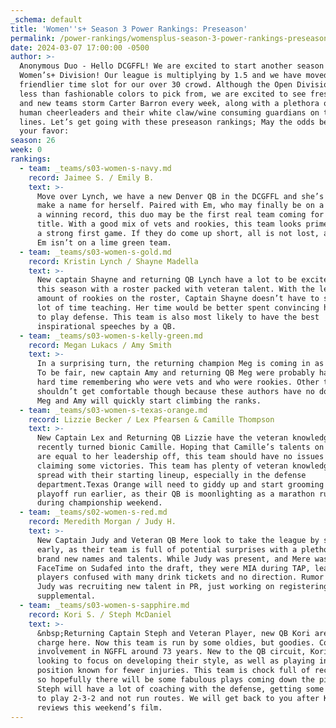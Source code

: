 ```yaml
---
_schema: default
title: 'Women''s+ Season 3 Power Rankings: Preseason'
permalink: /power-rankings/womensplus-season-3-power-rankings-preseason/
date: 2024-03-07 17:00:00 -0500
author: >-
  Anonymous Duo - Hello DCGFFL! We are excited to start another season of the
  Women’s+ Division! Our league is multiplying by 1.5 and we have moved to a
  friendlier time slot for our over 30 crowd. Although the Open Division gave us
  less than fashionable colors to pick from, we are excited to see fresh faces
  and new teams storm Carter Barron every week, along with a plethora of small
  human cheerleaders and their white claw/wine consuming guardians on the side
  lines. Let’s get going with these preseason rankings; May the odds be ever in
  your favor:
season: 26
week: 0
rankings:
  - team: _teams/s03-women-s-navy.md
    record: Jaimee S. / Emily B.
    text: >-
      Move over Lynch, we have a new Denver QB in the DCGFFL and she’s ready to
      make a name for herself. Paired with Em, who may finally be on a team with
      a winning record, this duo may be the first real team coming for Meg’s
      title. With a good mix of vets and rookies, this team looks primed to have
      a strong first game. If they do come up short, all is not lost, at least
      Em isn’t on a lime green team.
  - team: _teams/s03-women-s-gold.md
    record: Kristin Lynch / Shayne Madella
    text: >-
      New captain Shayne and returning QB Lynch have a lot to be excited about
      this season with a roster packed with veteran talent. With the least
      amount of rookies on the roster, Captain Shayne doesn’t have to spend a
      lot of time teaching. Her time would be better spent convincing her team
      to play defense. This team is also most likely to have the best
      inspirational speeches by a QB.
  - team: _teams/s03-women-s-kelly-green.md
    record: Megan Lukacs / Amy Smith
    text: >-
      In a surprising turn, the returning champion Meg is coming in as 3rd seed.
      To be fair, new captain Amy and returning QB Meg were probably having a
      hard time remembering who were vets and who were rookies. Other teams
      shouldn’t get comfortable though because these authors have no doubt that
      Meg and Amy will quickly start climbing the ranks.
  - team: _teams/s03-women-s-texas-orange.md
    record: Lizzie Becker / Lex Pfearsen & Camille Thompson
    text: >-
      New Captain Lex and Returning QB Lizzie have the veteran knowledge of
      recently turned bionic Camille. Hoping that Camille’s talents on the field
      are equal to her leadership off, this team should have no issues with
      claiming some victories. This team has plenty of veteran knowledge to
      spread with their starting lineup, especially in the defense
      department.Texas Orange will need to giddy up and start grooming for their
      playoff run earlier, as their QB is moonlighting as a marathon runner
      during championship weekend.
  - team: _teams/s02-women-s-red.md
    record: Meredith Morgan / Judy H.
    text: >-
      New Captain Judy and Veteran QB Mere look to take the league by storm
      early, as their team is full of potential surprises with a plethora of
      brand new names and talents. While Judy was present, and Mere was able to
      FaceTime on Sudafed into the draft, they were MIA during TAP, leaving new
      players confused with many drink tickets and no direction. Rumor has it
      Judy was recruiting new talent in PR, just working on registering them for
      supplemental.
  - team: _teams/s03-women-s-sapphire.md
    record: Kori S. / Steph McDaniel
    text: >-
      &nbsp;Returning Captain Steph and Veteran Player, new QB Kori are in
      charge here. Now this team is run by some oldies, but goodies. Combined
      involvement in NGFFL around 73 years. New to the QB circuit, Kori is
      looking to focus on developing their style, as well as playing in a
      position known for fewer injuries. This team is chock full of receivers,
      so hopefully there will be some fabulous plays coming down the pipeline.
      Steph will have a lot of coaching with the defense, getting some receivers
      to play 2-3-2 and not run routes. We will get back to you after Kori
      reviews this weekend’s film.
---
```

